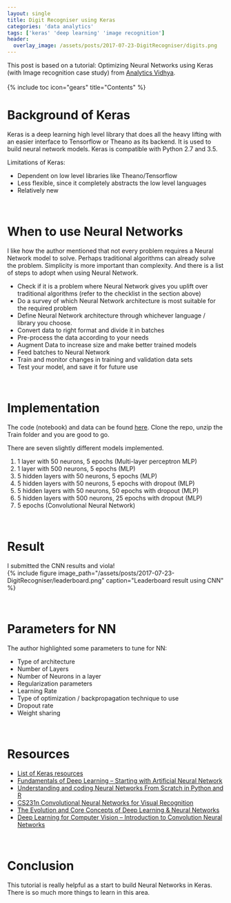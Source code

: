 ```yaml
---
layout: single
title: Digit Recogniser using Keras
categories: 'data analytics'
tags: ['keras' 'deep learning' 'image recognition']
header:
  overlay_image: /assets/posts/2017-07-23-DigitRecogniser/digits.png
---
```


This post is based on a tutorial: Optimizing Neural Networks using Keras (with Image recognition case study) from [Analytics Vidhya](https://www.analyticsvidhya.com/blog/2016/10/tutorial-optimizing-neural-networks-using-keras-with-image-recognition-case-study/). <br />
<br />
{% include toc icon="gears" title="Contents" %}

# Background of Keras
Keras is a deep learning high level library that does all the heavy lifting with an easier interface to Tensorflow or Theano as its backend. It 
is used to build neural network models. Keras is compatible with Python 2.7 and 3.5. <br />

Limitations of Keras: <br />
- Dependent on low level libraries like Theano/Tensorflow
- Less flexible, since it completely abstracts the low level languages
- Relatively new

<br />

# When to use Neural Networks
I like how the author mentioned that not every problem requires a Neural Network model to solve. Perhaps traditional algorithms can already solve
the problem. Simplicity is more important than complexity. And there is a list of steps to adopt when using Neural Network. <br />

- Check if it is a problem where Neural Network gives you uplift over traditional algorithms (refer to the checklist in the section above)
- Do a survey of which Neural Network architecture is most suitable for the required problem
- Define Neural Network architecture through whichever language / library you choose.
- Convert data to right format and divide it in batches
- Pre-process the data according to your needs
- Augment Data to increase size and make better trained models
- Feed batches to Neural Network
- Train and monitor changes in training and validation data sets
- Test your model, and save it for future use

<br />

# Implementation
The code (notebook) and data can be found [here](https://github.com/keelezibel/DigitRecogniser). Clone the repo, unzip the Train folder
and you are good to go.<br />

There are seven slightly different models implemented. 
1. 1 layer with 50 neurons, 5 epochs (Multi-layer perceptron MLP)
2. 1 layer with 500 neurons, 5 epochs (MLP)
3. 5 hidden layers with 50 neurons, 5 epochs (MLP)
4. 5 hidden layers with 50 neurons, 5 epochs with dropout (MLP)
5. 5 hidden layers with 50 neurons, 50 epochs with dropout (MLP)
6. 5 hidden layers with 500 neurons, 25 epochs with dropout (MLP)
7. 5 epochs (Convolutional Neural Network)

<br />

# Result
I submitted the CNN results and viola! <br />
{% include figure image_path="/assets/posts/2017-07-23-DigitRecogniser/leaderboard.png" caption="Leaderboard result using CNN" %} 

<br />

# Parameters for NN
The author highlighted some parameters to tune for NN:
- Type of architecture
- Number of Layers
- Number of Neurons in a layer
- Regularization parameters
- Learning Rate
- Type of optimization / backpropagation technique to use
- Dropout rate
- Weight sharing

<br />

# Resources
- [List of Keras resources](https://github.com/fchollet/keras-resources)
- [Fundamentals of Deep Learning – Starting with Artificial Neural Network](https://www.analyticsvidhya.com/blog/2016/03/introduction-deep-learning-fundamentals-neural-networks/)
- [Understanding and coding Neural Networks From Scratch in Python and R](https://www.analyticsvidhya.com/blog/2017/05/neural-network-from-scratch-in-python-and-r/)
- [CS231n Convolutional Neural Networks for Visual Recognition](http://cs231n.github.io/neural-networks-3/#baby)
- [The Evolution and Core Concepts of Deep Learning & Neural Networks](https://www.analyticsvidhya.com/blog/2016/08/evolution-core-concepts-deep-learning-neural-networks/)
- [Deep Learning for Computer Vision – Introduction to Convolution Neural Networks](https://www.analyticsvidhya.com/blog/2016/04/deep-learning-computer-vision-introduction-convolution-neural-networks/)

<br />

# Conclusion
This tutorial is really helpful as a start to build Neural Networks in Keras. There is so much more things to learn in this area.